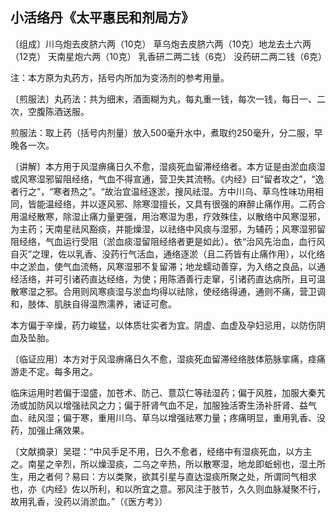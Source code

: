 ## 小活络丹《太平惠民和剂局方》

〔组成〕川乌炮去皮脐六两（10克） 草乌炮去皮脐六两（10克）地龙去土六两（12克） 天南星炮六两（10克） 乳香研二两二钱（6克） 没药研二两二钱（6克）

注：本方原为丸药方，括号内所加为变汤剂的参考用量。

〔煎服法〕丸药法：共为细末，酒面糊为丸，每丸重一钱，每次一钱，每日一、二次，空腹陈酒送服。

煎服法：取上药（括号内剂量）放入500毫升水中，煮取约250毫升，分二服，早晚各一次。

〔讲解〕本方用于风湿痹痛日久不愈，湿痰死血留滞经络者。本方证是由淤血痰湿或风寒湿邪留阻经络，气血不得宣通，营卫失其流畅。《内经》曰“留者攻之”，“逸者行之”，“寒者热之”。“故治宜温经逐淤，搜风祛湿。方中川乌、草乌性味功用相同，皆能温经络，并以逐风邪、除寒湿擅长，又具有很强的麻醉止痛作用。二药合用温经散寒，除湿止痛力量更强，用治寒湿为患，疗效殊佳，以散络中风寒湿邪，为主药；天南星祛风豁痰，并能燥湿，以祛络中风痰与湿邪，为辅药；风寒湿邪留阻经络，气血运行受阻（淤血痰湿留阻经络者更是如此）。依“治风先治血，血行风自灭”之理，佐以乳香、没药行气活血，通络逐淤（且二药皆有止痛作用），以化络中之淤血，使气血流畅，风寒湿邪不复留滞；地龙蠕动善穿，为入络之良品，以通经活络，并可引诸药直达经络，为使；用陈酒善行走窜，引诸药直达病所，且可温散寒湿之邪。合用则风寒痰湿与淤血均得以祛除，使经络得通，通则不痛，营卫调和，肢体、肌肤自得温煦濡养，诸证可愈。

本方偏于辛燥，药力峻猛，以体质壮实者为宜。阴虚、血虚及孕妇忌用，以防伤阴血及坠胎。

〔临证应用〕本方对于风湿痹痛日久不愈，湿痰死血留滞经络肢体筋脉挛痛，痉痛游走不定。每多用之。

临床运用时若偏于湿盛，加苍术、防己、薏苡仁等祛湿药；偏于风胜，加服大秦艽汤或加防风以增强祛风之力；偏于肝肾气血不足，加服独活寄生汤补肝肾、益气血、祛风湿；偏于寒，重用川乌、草乌以增强祛寒力量；疼痛明显，重用乳香、没药，加强止痛效果。

〔文献摘录〕吴琨：“中风手足不用，日久不愈者，经络中有湿痰死血，以方主之。南星之辛烈，所以燥湿痰，二乌之辛热，所以散寒湿，地龙即蚯蚓也，湿土所生，用之者何？易曰：方以类聚，欲其引星与直达湿痰所聚之处，所谓同气相求也，亦《内经》佐以所利，和以所宜之意。邪风注于肢节，久久则血脉凝聚不行，故用乳香，没药以消淤血。”（《医方考》）

